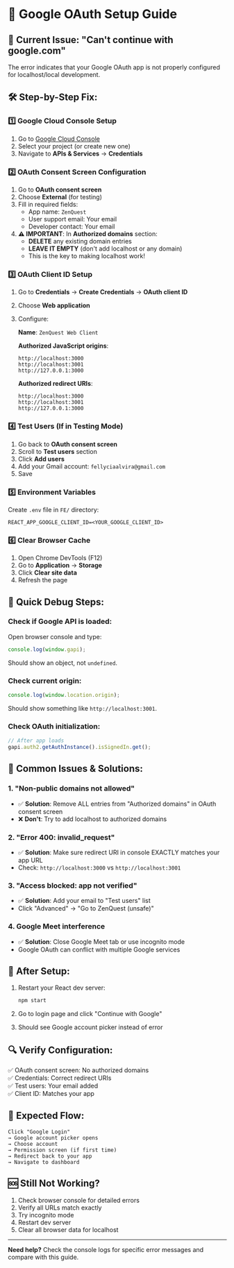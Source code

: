 # 🔐 Google OAuth Setup Guide

## 🚨 Current Issue: "Can't continue with google.com"

The error indicates that your Google OAuth app is not properly configured for localhost/local development.

## 🛠️ Step-by-Step Fix:

### 1️⃣ **Google Cloud Console Setup**

1. Go to [Google Cloud Console](https://console.cloud.google.com/)
2. Select your project (or create new one)
3. Navigate to **APIs & Services** → **Credentials**

### 2️⃣ **OAuth Consent Screen Configuration**

1. Go to **OAuth consent screen**
2. Choose **External** (for testing)
3. Fill in required fields:
   - App name: `ZenQuest`
   - User support email: Your email
   - Developer contact: Your email
4. **⚠️ IMPORTANT**: In **Authorized domains** section:
   - **DELETE** any existing domain entries
   - **LEAVE IT EMPTY** (don't add localhost or any domain)
   - This is the key to making localhost work!

### 3️⃣ **OAuth Client ID Setup**

1. Go to **Credentials** → **Create Credentials** → **OAuth client ID**
2. Choose **Web application**
3. Configure:

   **Name**: `ZenQuest Web Client`
   
   **Authorized JavaScript origins**:
   ```
   http://localhost:3000
   http://localhost:3001
   http://127.0.0.1:3000
   ```
   
   **Authorized redirect URIs**:
   ```
   http://localhost:3000
   http://localhost:3001
   http://127.0.0.1:3000
   ```

### 4️⃣ **Test Users (If in Testing Mode)**

1. Go back to **OAuth consent screen**
2. Scroll to **Test users** section
3. Click **Add users**
4. Add your Gmail account: `fellyciaalvira@gmail.com`
5. Save

### 5️⃣ **Environment Variables**

Create `.env` file in `FE/` directory:
```env
REACT_APP_GOOGLE_CLIENT_ID=<YOUR_GOOGLE_CLIENT_ID>
```

### 6️⃣ **Clear Browser Cache**

1. Open Chrome DevTools (F12)
2. Go to **Application** → **Storage**
3. Click **Clear site data**
4. Refresh the page

## 🎯 **Quick Debug Steps:**

### Check if Google API is loaded:
Open browser console and type:
```javascript
console.log(window.gapi);
```
Should show an object, not `undefined`.

### Check current origin:
```javascript
console.log(window.location.origin);
```
Should show something like `http://localhost:3001`.

### Check OAuth initialization:
```javascript
// After app loads
gapi.auth2.getAuthInstance().isSignedIn.get();
```

## 🐛 **Common Issues & Solutions:**

### 1. **"Non-public domains not allowed"**
- ✅ **Solution**: Remove ALL entries from "Authorized domains" in OAuth consent screen
- ❌ **Don't**: Try to add localhost to authorized domains

### 2. **"Error 400: invalid_request"**
- ✅ **Solution**: Make sure redirect URI in console EXACTLY matches your app URL
- Check: `http://localhost:3000` vs `http://localhost:3001`

### 3. **"Access blocked: app not verified"**
- ✅ **Solution**: Add your email to "Test users" list
- Click "Advanced" → "Go to ZenQuest (unsafe)"

### 4. **Google Meet interference**
- ✅ **Solution**: Close Google Meet tab or use incognito mode
- Google OAuth can conflict with multiple Google services

## 🚀 **After Setup:**

1. Restart your React dev server:
   ```bash
   npm start
   ```

2. Go to login page and click "Continue with Google"

3. Should see Google account picker instead of error

## 🔍 **Verify Configuration:**

✅ OAuth consent screen: No authorized domains  
✅ Credentials: Correct redirect URIs  
✅ Test users: Your email added  
✅ Client ID: Matches your app  

## 📱 **Expected Flow:**

```
Click "Google Login" 
→ Google account picker opens 
→ Choose account 
→ Permission screen (if first time)
→ Redirect back to your app 
→ Navigate to dashboard
```

## 🆘 **Still Not Working?**

1. Check browser console for detailed errors
2. Verify all URLs match exactly
3. Try incognito mode
4. Restart dev server
5. Clear all browser data for localhost

---

**Need help?** Check the console logs for specific error messages and compare with this guide. 